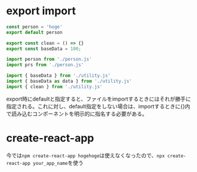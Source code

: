 # export import
```person.js
const person = 'hoge'
export default person
```
```utility.js
export const clean = () => {}
export const baseData = 100;
```
```app.js
import person from './person.js'
import prs from './person.js'

import { baseData } from './utility.js'
import { baseData as data } from './utility.js'
import { clean } from './utility.js'
```
export時にdefaultと指定すると、ファイルをimportするときにはそれが勝手に指定される。これに対し、default指定をしない場合は、importするときに{}内で読み込むコンポーネントを明示的に指名する必要がある。


# create-react-app
今では`npm create-react-app hogehoge`は使えなくなったので、`npx create-react-app your_app_name`を使う

